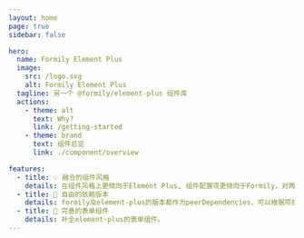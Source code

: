 ```yaml
---
layout: home
page: true
sidebar: false

hero:
  name: Formily Element Plus
  image:
    src: /logo.svg
    alt: Formily Element Plus
  tagline: 另一个 @formily/element-plus 组件库
  actions:
    - theme: alt
      text: Why?
      link: /getting-started
    - theme: brand
      text: 组件总览
      link: ./component/overview

features:
  - title: 💡 融合的组件风格
    details: 在组件风格上更倾向于Element Plus, 组件配置项更倾向于Formily，对两者冲突的配置项采取均衡的取舍，保证灵活性和风格的统一。
  - title: 🔌 自由的依赖版本
    details: formily及element-plus的版本都作为peerDependencies，可以根据项目需要选择自己需要的element-plus版本。
  - title: 🔑 完善的表单组件
    details: 补全element-plus的表单组件。
---
```

